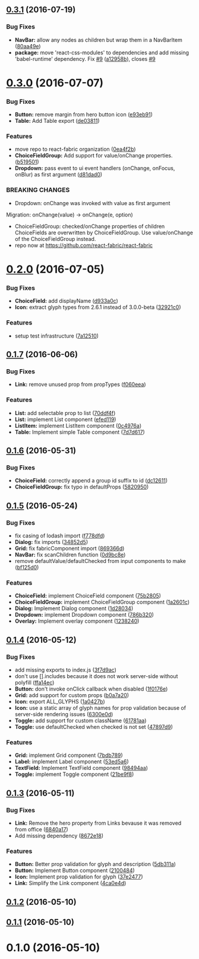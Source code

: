 <a name="0.3.1"></a>
## [0.3.1](https://github.com/react-fabric/react-fabric/compare/0.3.0...v0.3.1) (2016-07-19)


### Bug Fixes

* **NavBar:** allow any nodes as children but wrap them in a NavBarItem ([80aa49e](https://github.com/react-fabric/react-fabric/commit/80aa49e))
* **package:** move 'react-css-modules' to dependencies and add missing 'babel-runtime' dependency. Fix [#9](https://github.com/react-fabric/react-fabric/issues/9) ([a12958b](https://github.com/react-fabric/react-fabric/commit/a12958b)), closes [#9](https://github.com/react-fabric/react-fabric/issues/9)



<a name="0.3.0"></a>
# [0.3.0](https://github.com/react-fabric/react-fabric/compare/0.2.0...v0.3.0) (2016-07-07)


### Bug Fixes

* **Button:** remove margin from hero button icon ([e93eb91](https://github.com/react-fabric/react-fabric/commit/e93eb91))
* **Table:** Add Table export ([de03811](https://github.com/react-fabric/react-fabric/commit/de03811))


### Features

* move repo to react-fabric organization ([0ea4f2b](https://github.com/react-fabric/react-fabric/commit/0ea4f2b))
* **ChoiceFieldGroup:** Add support for value/onChange properties. ([b519501](https://github.com/react-fabric/react-fabric/commit/b519501))
* **Dropdown:** pass event to ui event handlers (onChange, onFocus, onBlur) as first argument ([d81dad0](https://github.com/react-fabric/react-fabric/commit/d81dad0))


### BREAKING CHANGES

* Dropdown: onChange was invoked with value as first argument

Migration:
onChange(value) -> onChange(e, option)
* ChoiceFieldGroup: checked/onChange properties of children ChoiceFields
are overwritten by ChoiceFieldGroup. Use value/onChange of the
ChoiceFieldGroup instead.
* repo now at https://github.com/react-fabric/react-fabric



<a name="0.2.0"></a>
# [0.2.0](https://github.com/react-fabric/react-fabric/compare/0.1.7...0.2.0) (2016-07-05)


### Bug Fixes

* **ChoiceField:** add displayName ([d933a0c](https://github.com/react-fabric/react-fabric/commit/d933a0c))
* **Icon:** extract glyph types from 2.6.1 instead of 3.0.0-beta ([32921c0](https://github.com/react-fabric/react-fabric/commit/32921c0))


### Features

* setup test infrastructure ([7a12510](https://github.com/react-fabric/react-fabric/commit/7a12510))



<a name="0.1.7"></a>
## [0.1.7](https://github.com/react-fabric/react-fabric/compare/0.1.6...0.1.7) (2016-06-06)


### Bug Fixes

* **Link:** remove unused prop from propTypes ([f060eea](https://github.com/react-fabric/react-fabric/commit/f060eea))


### Features

* **List:** add selectable prop to list ([70ddf4f](https://github.com/react-fabric/react-fabric/commit/70ddf4f))
* **List:** implement List component ([efed119](https://github.com/react-fabric/react-fabric/commit/efed119))
* **ListItem:** implement ListItem component ([0c4976a](https://github.com/react-fabric/react-fabric/commit/0c4976a))
* **Table:** Implement simple Table component ([7d7d617](https://github.com/react-fabric/react-fabric/commit/7d7d617))



<a name="0.1.6"></a>
## [0.1.6](https://github.com/react-fabric/react-fabric/compare/0.1.5...0.1.6) (2016-05-31)


### Bug Fixes

* **ChoiceField:** correctly append a group id suffix to id ([dc12611](https://github.com/react-fabric/react-fabric/commit/dc12611))
* **ChoiceFieldGroup:** fix typo in defaultProps ([5820950](https://github.com/react-fabric/react-fabric/commit/5820950))



<a name="0.1.5"></a>
## [0.1.5](https://github.com/react-fabric/react-fabric/compare/0.1.4...0.1.5) (2016-05-24)


### Bug Fixes

* fix casing of lodash import ([f778dfd](https://github.com/react-fabric/react-fabric/commit/f778dfd))
* **Dialog:** fix imports ([34852d5](https://github.com/react-fabric/react-fabric/commit/34852d5))
* **Grid:** fix fabricComponent import ([869366d](https://github.com/react-fabric/react-fabric/commit/869366d))
* **NavBar:** fix scanChildren function ([0d9bc8e](https://github.com/react-fabric/react-fabric/commit/0d9bc8e))
* remove defaultValue/defaultChecked from input components to make ([bf125d0](https://github.com/react-fabric/react-fabric/commit/bf125d0))


### Features

* **ChoiceField:** implement ChoiceField component ([75b2805](https://github.com/react-fabric/react-fabric/commit/75b2805))
* **ChoiceFieldGroup:** implement ChoiceFieldGroup component ([1a2601c](https://github.com/react-fabric/react-fabric/commit/1a2601c))
* **Dialog:** Implement Dialog component ([1d28034](https://github.com/react-fabric/react-fabric/commit/1d28034))
* **Dropdown:** implement Dropdown component ([786b320](https://github.com/react-fabric/react-fabric/commit/786b320))
* **Overlay:** Implement overlay component ([1238240](https://github.com/react-fabric/react-fabric/commit/1238240))



<a name="0.1.4"></a>
## [0.1.4](https://github.com/react-fabric/react-fabric/compare/0.1.3...0.1.4) (2016-05-12)


### Bug Fixes

* add missing exports to index.js ([3f7d9ac](https://github.com/react-fabric/react-fabric/commit/3f7d9ac))
* don't use [].includes because it does not work server-side without polyfill ([ffa14ec](https://github.com/react-fabric/react-fabric/commit/ffa14ec))
* **Button:** don't invoke onClick callback when disabled ([1f0176e](https://github.com/react-fabric/react-fabric/commit/1f0176e))
* **Grid:** add support for custom props ([b0a7a20](https://github.com/react-fabric/react-fabric/commit/b0a7a20))
* **Icon:** export ALL_GLYPHS ([1a0427b](https://github.com/react-fabric/react-fabric/commit/1a0427b))
* **Icon:** use a static array of glyph names for prop validation because of server-side rendering issues ([6300e0d](https://github.com/react-fabric/react-fabric/commit/6300e0d))
* **Toggle:** add support for custom className ([61781aa](https://github.com/react-fabric/react-fabric/commit/61781aa))
* **Toggle:** use defaultChecked when checked is not set ([47897d9](https://github.com/react-fabric/react-fabric/commit/47897d9))


### Features

* **Grid:** implement Grid component ([7bdb789](https://github.com/react-fabric/react-fabric/commit/7bdb789))
* **Label:** implement Label component ([53ed5a6](https://github.com/react-fabric/react-fabric/commit/53ed5a6))
* **TextField:** Implement TextField component ([98494aa](https://github.com/react-fabric/react-fabric/commit/98494aa))
* **Toggle:** implement Toggle component ([21be9f8](https://github.com/react-fabric/react-fabric/commit/21be9f8))



<a name="0.1.3"></a>
## [0.1.3](https://github.com/react-fabric/react-fabric/compare/0.1.2...0.1.3) (2016-05-11)


### Bug Fixes

* **Link:** Remove the hero property from Links bevause it was removed from office ([6840a17](https://github.com/react-fabric/react-fabric/commit/6840a17))
* Add missing dependency ([8672e18](https://github.com/react-fabric/react-fabric/commit/8672e18))


### Features

* **Button:** Better prop validation for glyph and description ([5db311a](https://github.com/react-fabric/react-fabric/commit/5db311a))
* **Button:** Implement Button component ([2100484](https://github.com/react-fabric/react-fabric/commit/2100484))
* **Icon:** Implement prop validation for glyph ([37e2477](https://github.com/react-fabric/react-fabric/commit/37e2477))
* **Link:** Simplify the Link component ([4ca0e4d](https://github.com/react-fabric/react-fabric/commit/4ca0e4d))



<a name="0.1.2"></a>
## [0.1.2](https://github.com/react-fabric/react-fabric/compare/0.1.1...0.1.2) (2016-05-10)



<a name="0.1.1"></a>
## [0.1.1](https://github.com/react-fabric/react-fabric/compare/0.1.0...0.1.1) (2016-05-10)



<a name="0.1.0"></a>
# 0.1.0 (2016-05-10)



